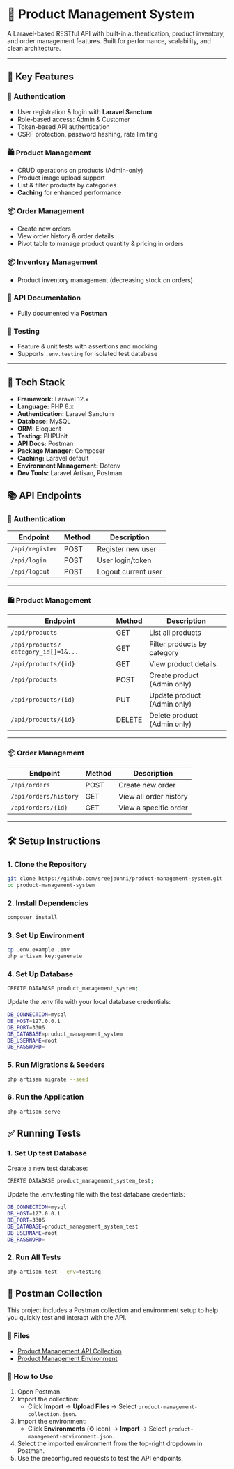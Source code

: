 # 🛒 Product Management System

A Laravel-based RESTful API with built-in authentication, product inventory, and order management features. Built for performance, scalability, and clean architecture.

---

## 🚀 Key Features

### 🔐 Authentication
- User registration & login with **Laravel Sanctum**
- Role-based access: Admin & Customer
- Token-based API authentication
- CSRF protection, password hashing, rate limiting

### 🛍️ Product Management
- CRUD operations on products (Admin-only)
- Product image upload support
- List & filter products by categories
- **Caching** for enhanced performance

### 📦 Order Management
- Create new orders
- View order history & order details
- Pivot table to manage product quantity & pricing in orders

### 📦 Inventory Management
- Product inventory management (decreasing stock on orders)

### 📘 API Documentation
- Fully documented via **Postman**
### 🧪 Testing
- Feature & unit tests with assertions and mocking
- Supports `.env.testing` for isolated test database

---

## 🧰 Tech Stack

- **Framework:** Laravel 12.x
- **Language:** PHP 8.x
- **Authentication:** Laravel Sanctum
- **Database:** MySQL
- **ORM:** Eloquent
- **Testing:** PHPUnit
- **API Docs:** Postman
- **Package Manager:** Composer
- **Caching:** Laravel default
- **Environment Management:** Dotenv
- **Dev Tools:** Laravel Artisan, Postman

## 📚 API Endpoints

### 🔐 Authentication

| Endpoint        | Method | Description          |
|----------------|--------|----------------------|
| `/api/register`| POST   | Register new user    |
| `/api/login`   | POST   | User login/token     |
| `/api/logout`  | POST   | Logout current user  |

---

### 🛍️ Product Management

| Endpoint                                | Method | Description                        |
|-----------------------------------------|--------|------------------------------------|
| `/api/products`                         | GET    | List all products                  |
| `/api/products?category_id[]=1&...`     | GET    | Filter products by category        |
| `/api/products/{id}`                    | GET    | View product details               |
| `/api/products`                         | POST   | Create product (Admin only)        |
| `/api/products/{id}`                    | PUT    | Update product (Admin only)        |
| `/api/products/{id}`                    | DELETE | Delete product (Admin only)        |

---

### 📦 Order Management

| Endpoint              | Method | Description               |
|-----------------------|--------|---------------------------|
| `/api/orders`         | POST   | Create new order          |
| `/api/orders/history` | GET    | View all order history    |
| `/api/orders/{id}`    | GET    | View a specific order     |

---

## 🛠️ Setup Instructions

### 1. Clone the Repository

```bash
git clone https://github.com/sreejaunni/product-management-system.git
cd product-management-system
```
### 2.  Install Dependencies

```bash
composer install
```
### 3. Set Up Environment

```bash
cp .env.example .env
php artisan key:generate
```

### 4. Set Up Database

```bash
CREATE DATABASE product_management_system;
```
Update the .env file with your local database credentials:
```bash
DB_CONNECTION=mysql
DB_HOST=127.0.0.1
DB_PORT=3306
DB_DATABASE=product_management_system
DB_USERNAME=root
DB_PASSWORD=
```
### 5. Run Migrations & Seeders

```bash
php artisan migrate --seed
```
### 6. Run the Application

```bash
php artisan serve
```

## ✅ Running Tests

### 1. Set Up test Database
Create a new test database:
```bash
CREATE DATABASE product_management_system_test;
```
Update the .env.testing file with the test database credentials:
```bash
DB_CONNECTION=mysql
DB_HOST=127.0.0.1
DB_PORT=3306
DB_DATABASE=product_management_system_test
DB_USERNAME=root
DB_PASSWORD=
```
### 2. Run All Tests

```bash
php artisan test --env=testing
```

## 🧪 Postman Collection

This project includes a Postman collection and environment setup to help you quickly test and interact with the API.

### 🔗 Files
- [Product Management API Collection](https://github.com/sreejaunni/product-management-api-collection/blob/main/product-management-collection.json
  )
- [Product Management Environment](https://github.com/sreejaunni/product-management-api-collection/blob/main/product-management-environment.json
  )

### 🚀 How to Use

1. Open Postman.
2. Import the collection:
    - Click **Import** → **Upload Files** → Select `product-management-collection.json`.
3. Import the environment:
    - Click **Environments** (⚙️ icon) → **Import** → Select `product-management-environment.json`.
4. Select the imported environment from the top-right dropdown in Postman.
5. Use the preconfigured requests to test the API endpoints.

